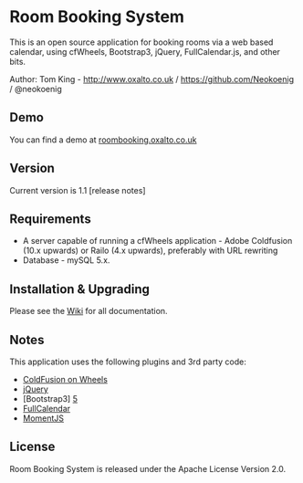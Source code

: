 # Room Booking System

This is an open source application for booking rooms via a web based calendar, using cfWheels, Bootstrap3, jQuery, FullCalendar.js, and other bits.

Author: Tom King - http://www.oxalto.co.uk / https://github.com/Neokoenig / @neokoenig

## Demo

You can find a demo at [roombooking.oxalto.co.uk][1]

## Version

Current version is 1.1 [release notes]

## Requirements

 - A server capable of running a cfWheels application -  Adobe Coldfusion (10.x upwards) or Railo (4.x upwards), preferably with URL rewriting
 - Database - mySQL 5.x.

## Installation & Upgrading

Please see the [Wiki][2] for all documentation.

## Notes

 This application uses the following plugins and 3rd party code:

 - [ColdFusion on Wheels][3]
 - [jQuery][4]
 - [Bootstrap3] [5]
 - [FullCalendar][6]
 - [MomentJS][7]

## License

Room Booking System is released under the Apache License Version 2.0.

[1]: http://roombooking.oxalto.co.uk
[2]: https://github.com/neokoenig/RoomBooking/wiki/_pages
[3]: http://cfwheels.org/
[4]: http://jquery.com/
[5]: http://getbootstrap.com/
[6]: http://fullcalendar.io/
[7]: http://momentjs.com/